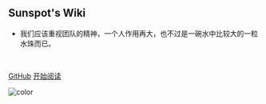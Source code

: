 <!-- _coverpage.md -->

<img src="https://knowledgeimagebed.oss-cn-hangzhou.aliyuncs.com/img/favicon.ico" alt="" style="border-radius: 100px;">

<br>

## Sunspot's Wiki

- 我们应该重视团队的精神，一个人作用再大，也不过是一碗水中比较大的一粒水珠而已。

<br>

[GitHub](https://github.com/xuliyaheizi)
[开始阅读](/README.md)

![color](#fff)

